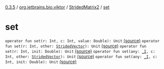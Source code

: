 [0.3.5](../../index.md) / [org.jetbrains.bio.viktor](../index.md) / [StridedMatrix2](index.md) / [set](.)

# set

`operator fun set(r: Int, c: Int, value: Double): Unit` [(source)](https://github.com/JetBrains-Research/viktor/blob/0.3.5/src/main/kotlin/org/jetbrains/bio/viktor/StridedMatrix2.kt#L47)
`operator fun set(r: Int, other: `[`StridedVector`](../-strided-vector/index.md)`): Unit` [(source)](https://github.com/JetBrains-Research/viktor/blob/0.3.5/src/main/kotlin/org/jetbrains/bio/viktor/StridedMatrix2.kt#L90)
`operator fun set(r: Int, init: Double): Unit` [(source)](https://github.com/JetBrains-Research/viktor/blob/0.3.5/src/main/kotlin/org/jetbrains/bio/viktor/StridedMatrix2.kt#L92)
`operator fun set(any: `[`_I`](../_-i.md)`, c: Int, other: `[`StridedVector`](../-strided-vector/index.md)`): Unit` [(source)](https://github.com/JetBrains-Research/viktor/blob/0.3.5/src/main/kotlin/org/jetbrains/bio/viktor/StridedMatrix2.kt#L101)
`operator fun set(any: `[`_I`](../_-i.md)`, c: Int, init: Double): Unit` [(source)](https://github.com/JetBrains-Research/viktor/blob/0.3.5/src/main/kotlin/org/jetbrains/bio/viktor/StridedMatrix2.kt#L103)